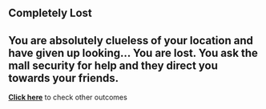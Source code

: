 **Completely Lost**  
--- 
You are absolutely clueless of your location and have given up looking… You are lost. You ask the mall security for help and they direct you towards your friends.  
---
**[Click here](../begin.md)** to check other outcomes